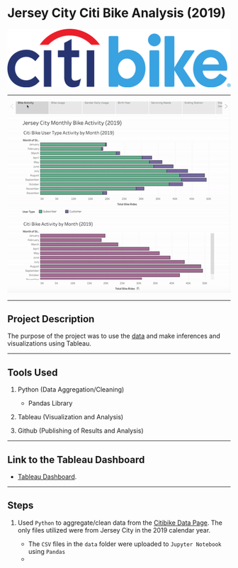 # Jersey City Citi Bike Analysis (2019)

![Citibike](images/citi_bike_logo.png "Citibike")

---

![Visualization](images/tableau_gif.gif "Tableau Visualization")

---

## Project Description

The purpose of the project was to use the [data](https://www.citibikenyc.com/system-data) and make inferences and visualizations using Tableau.

---

## Tools Used

1. Python (Data Aggregation/Cleaning)

    - Pandas Library

2. Tableau (Visualization and Analysis)

3. Github (Publishing of Results and Analysis)

---

## Link to the Tableau Dashboard

- [Tableau Dashboard](https://public.tableau.com/profile/rob.savage#!/vizhome/tableau-homework_16055537229560/CitiBikeStory).

---

## Steps 

1. Used `Python` to aggregate/clean data from the [Citibike Data Page](https://s3.amazonaws.com/tripdata/index.html). The only files utilized were from Jersey City  in the 2019 calendar year. 

    - The `CSV` files in the `data` folder were uploaded to `Jupyter Notebook` using `Pandas`
    - 
